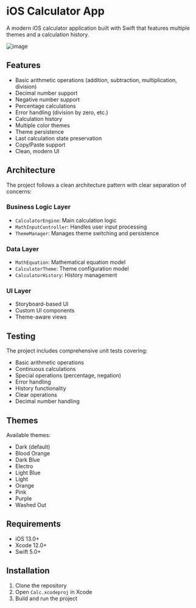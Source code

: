 # iOS Calculator App

A modern iOS calculator application built with Swift that features multiple themes and a calculation history.

![image](https://github.com/user-attachments/assets/5a4041b9-456b-4157-b0d8-cf75c30c861d)

## Features

- Basic arithmetic operations (addition, subtraction, multiplication, division)
- Decimal number support
- Negative number support
- Percentage calculations
- Error handling (division by zero, etc.)
- Calculation history
- Multiple color themes
- Theme persistence
- Last calculation state preservation
- Copy/Paste support
- Clean, modern UI

## Architecture

The project follows a clean architecture pattern with clear separation of concerns:

### Business Logic Layer
- `CalculatorEngine`: Main calculation logic
- `MathInputController`: Handles user input processing
- `ThemeManager`: Manages theme switching and persistence

### Data Layer
- `MathEquation`: Mathematical equation model
- `CalculatorTheme`: Theme configuration model
- `CalculatorHistory`: History management

### UI Layer
- Storyboard-based UI
- Custom UI components
- Theme-aware views

## Testing

The project includes comprehensive unit tests covering:
- Basic arithmetic operations
- Continuous calculations
- Special operations (percentage, negation)
- Error handling
- History functionality
- Clear operations
- Decimal number handling

## Themes

Available themes:
- Dark (default)
- Blood Orange
- Dark Blue
- Electro
- Light Blue
- Light
- Orange
- Pink
- Purple
- Washed Out

## Requirements

- iOS 13.0+
- Xcode 12.0+
- Swift 5.0+

## Installation

1. Clone the repository
2. Open `Calc.xcodeproj` in Xcode
3. Build and run the project
